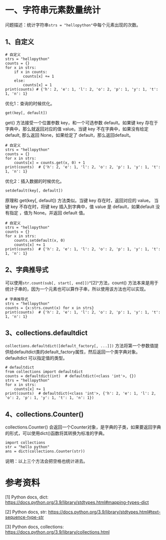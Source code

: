 # 一、字符串元素数量统计

问题描述：统计字符串`strs = "hellopython"`中每个元素出现的次数。

## 1、自定义

```
# 自定义
strs = "hellopython"
counts = {}
for x in strs:
    if x in counts:
        counts[x] += 1
    else:
        counts[x] = 1
print(counts) # {'h': 2, 'e': 1, 'l': 2, 'o': 2, 'p': 1, 'y': 1, 't': 1, 'n': 1}
```

优化1：查询的时候优化。

```
get(key[, default])
```

get() 方法接受一个位置参数 key，和一个可选参数 default。如果键 key 存在于字典中，那么就返回对应的值 value。当键 key 不在字典中，如果没有给定 default, 那么返回 None，如果给定了 default，那么返回default。

```
# 自定义
strs = "hellopython"
counts = {}
for x in strs:
    counts[x] = counts.get(x, 0) + 1
print(counts)  # {'h': 2, 'e': 1, 'l': 2, 'o': 2, 'p': 1, 'y': 1, 't': 1, 'n': 1}
```

优化2：插入数据的时候优化。

```
setdefault(key[, default])
```

原理和 get(key[, default]) 方法类似。当键 key 存在时，返回对应的 value。 当键 key 不存在时，将键 key 插入到字典中，值 value 是 default，如果default 没有指定 ，值为 None。并返回 default 值。

```
# 自定义
strs = "hellopython"
counts = {}
for x in strs:
    counts.setdefault(x, 0)
    counts[x] += 1
print(counts)  # {'h': 2, 'e': 1, 'l': 2, 'o': 2, 'p': 1, 'y': 1, 't': 1, 'n': 1}
```

## 2、字典推导式

可以使用`str.count(sub[, start[, end]])`^[2]^方法，count() 方法本来是用于统计子串的，因为一个元素也可以算作子串，所以使用该方法也可以实现。

```
# 字典推导式
strs = "hellopython"
counts = {x:strs.count(x) for x in strs}
print(counts)  # {'h': 2, 'e': 1, 'l': 2, 'o': 2, 'p': 1, 'y': 1, 't': 1, 'n': 1}
```

## 3、collections.defaultdict

`collections.defaultdict([default_factory[, ...]])` 方法将第一个参数值提供给defaultdict类的default_factory属性，然后返回一个类字典对象。defaultdict 可以指定值的类型。

```
# defaultdict
from collections import defaultdict
counts = defaultdict(int)  # defaultdict(<class 'int'>, {})
strs = "hellopython"
for x in strs:
    counts[x] += 1
print(counts)  # defaultdict(<class 'int'>, {'h': 2, 'e': 1, 'l': 2, 'o': 2, 'p': 1, 'y': 1, 't': 1, 'n': 1})
```

## 4、collections.Counter()

collections.Counter() 会返回一个Counter对象，是字典的子类，如果要返回字典的形式，可以使用dict()函数将其转换为标准的字典。

```
import collections
str = "hello python"
ans = dict(collections.Counter(str))
```

说明：以上三个方法会把空格也统计进去。

# 参考资料

[1] Python docs, dict: https://docs.python.org/3.9/library/stdtypes.html#mapping-types-dict

[2] Python docs, str: https://docs.python.org/3.9/library/stdtypes.html#text-sequence-type-str

[3] Python docs, collections: https://docs.python.org/3.9/library/collections.html


